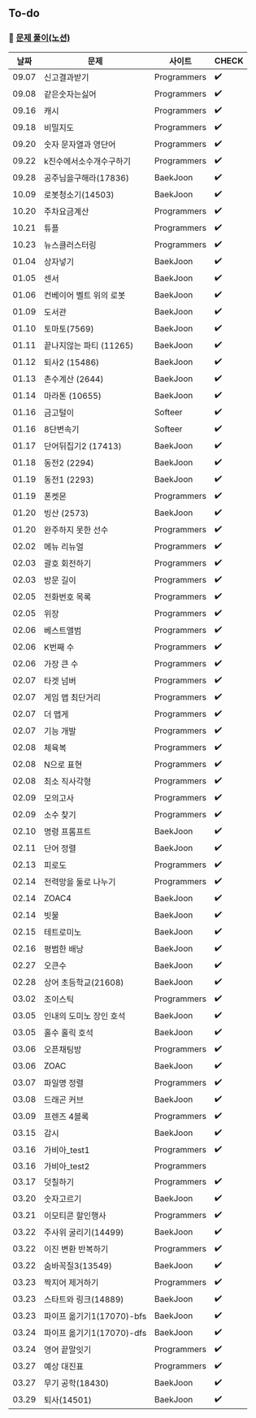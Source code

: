 ## To-do

### :pushpin: [문제 풀이(노션)](https://amazing-act-aab.notion.site/Study-63bcff57acf54873bc69d604866107c2)

| 날짜  | 문제                      | 사이트      | CHECK              |
| ----- | ------------------------- | ----------- | ------------------ |
| 09.07 | 신고결과받기              | Programmers | :heavy_check_mark: |
| 09.08 | 같은숫자는싫어            | Programmers | :heavy_check_mark: |
| 09.16 | 캐시                      | Programmers | :heavy_check_mark: |
| 09.18 | 비밀지도                  | Programmers | :heavy_check_mark: |
| 09.20 | 숫자 문자열과 영단어      | Programmers | :heavy_check_mark: |
| 09.22 | k진수에서소수개수구하기   | Programmers | :heavy_check_mark: |
| 09.28 | 공주님을구해라(17836)     | BaekJoon    | :heavy_check_mark: |
| 10.09 | 로봇청소기(14503)         | BaekJoon    | :heavy_check_mark: |
| 10.20 | 주차요금계산              | Programmers | :heavy_check_mark: |
| 10.21 | 튜플                      | Programmers | :heavy_check_mark: |
| 10.23 | 뉴스클러스터링            | Programmers | :heavy_check_mark: |
| 01.04 | 상자넣기                  | BaekJoon    | :heavy_check_mark: |
| 01.05 | 센서                      | BaekJoon    | :heavy_check_mark: |
| 01.06 | 컨베이어 벨트 위의 로봇   | BaekJoon    | :heavy_check_mark: |
| 01.09 | 도서관                    | BaekJoon    | :heavy_check_mark: |
| 01.10 | 토마토(7569)              | BaekJoon    | :heavy_check_mark: |
| 01.11 | 끝나지않는 파티 (11265)   | BaekJoon    | :heavy_check_mark: |
| 01.12 | 퇴사2 (15486)             | BaekJoon    | :heavy_check_mark: |
| 01.13 | 촌수계산 (2644)           | BaekJoon    | :heavy_check_mark: |
| 01.14 | 마라톤 (10655)            | BaekJoon    | :heavy_check_mark: |
| 01.16 | 금고털이                  | Softeer     | :heavy_check_mark: |
| 01.16 | 8단변속기                 | Softeer     | :heavy_check_mark: |
| 01.17 | 단어뒤집기2 (17413)       | BaekJoon    | :heavy_check_mark: |
| 01.18 | 동전2 (2294)              | BaekJoon    | :heavy_check_mark: |
| 01.19 | 동전1 (2293)              | BaekJoon    | :heavy_check_mark: |
| 01.19 | 폰켓몬                    | Programmers | :heavy_check_mark: |
| 01.20 | 빙산 (2573)               | BaekJoon    | :heavy_check_mark: |
| 01.20 | 완주하지 못한 선수        | Programmers | :heavy_check_mark: |
| 02.02 | 메뉴 리뉴얼               | Programmers | :heavy_check_mark: |
| 02.03 | 괄호 회전하기             | Programmers | :heavy_check_mark: |
| 02.03 | 방문 길이                 | Programmers | :heavy_check_mark: |
| 02.05 | 전화번호 목록             | Programmers | :heavy_check_mark: |
| 02.05 | 위장                      | Programmers | :heavy_check_mark: |
| 02.06 | 베스트앨범                | Programmers | :heavy_check_mark: |
| 02.06 | K번째 수                  | Programmers | :heavy_check_mark: |
| 02.06 | 가장 큰 수                | Programmers | :heavy_check_mark: |
| 02.07 | 타겟 넘버                 | Programmers | :heavy_check_mark: |
| 02.07 | 게임 맵 최단거리          | Programmers | :heavy_check_mark: |
| 02.07 | 더 맵게                   | Programmers | :heavy_check_mark: |
| 02.07 | 기능 개발                 | Programmers | :heavy_check_mark: |
| 02.08 | 체육복                    | Programmers | :heavy_check_mark: |
| 02.08 | N으로 표현                | Programmers | :heavy_check_mark: |
| 02.08 | 최소 직사각형             | Programmers | :heavy_check_mark: |
| 02.09 | 모의고사                  | Programmers | :heavy_check_mark: |
| 02.09 | 소수 찾기                 | Programmers | :heavy_check_mark: |
| 02.10 | 명령 프롬프트             | BaekJoon    | :heavy_check_mark: |
| 02.11 | 단어 정렬                 | BaekJoon    | :heavy_check_mark: |
| 02.13 | 피로도                    | Programmers | :heavy_check_mark: |
| 02.14 | 전력망을 둘로 나누기      | Programmers | :heavy_check_mark: |
| 02.14 | ZOAC4                     | BaekJoon    | :heavy_check_mark: |
| 02.14 | 빗물                      | BaekJoon    | :heavy_check_mark: |
| 02.15 | 테트로미노                | BaekJoon    | :heavy_check_mark: |
| 02.16 | 평범한 배낭               | BaekJoon    | :heavy_check_mark: |
| 02.27 | 오큰수                    | BaekJoon    | :heavy_check_mark: |
| 02.28 | 상어 초등학교(21608)      | BaekJoon    | :heavy_check_mark: |
| 03.02 | 조이스틱                  | Programmers | :heavy_check_mark: |
| 03.05 | 인내의 도미노 장인 호석   | BaekJoon    | :heavy_check_mark: |
| 03.05 | 홀수 홀릭 호석            | BaekJoon    | :heavy_check_mark: |
| 03.06 | 오픈채팅방                | Programmers | :heavy_check_mark: |
| 03.06 | ZOAC                      | BaekJoon    | :heavy_check_mark: |
| 03.07 | 파일명 정렬               | Programmers | :heavy_check_mark: |
| 03.08 | 드래곤 커브               | BaekJoon    | :heavy_check_mark: |
| 03.09 | 프렌즈 4블록              | Programmers | :heavy_check_mark: |
| 03.15 | 감시                      | BaekJoon    | :heavy_check_mark: |
| 03.16 | 가비아\_test1             | Programmers | :heavy_check_mark: |
| 03.16 | 가비아\_test2             | Programmers |                    |
| 03.17 | 덧칠하기                  | Programmers | :heavy_check_mark: |
| 03.20 | 숫자고르기                | BaekJoon    | :heavy_check_mark: |
| 03.21 | 이모티콘 할인행사         | Programmers | :heavy_check_mark: |
| 03.22 | 주사위 굴리기(14499)      | BaekJoon    | :heavy_check_mark: |
| 03.22 | 이진 변환 반복하기        | Programmers | :heavy_check_mark: |
| 03.22 | 숨바꼭질3(13549)          | BaekJoon    | :heavy_check_mark: |
| 03.23 | 짝지어 제거하기           | Programmers | :heavy_check_mark: |
| 03.23 | 스타트와 링크(14889)      | BaekJoon    | :heavy_check_mark: |
| 03.23 | 파이프 옮기기1(17070)-bfs | BaekJoon    | :heavy_check_mark: |
| 03.24 | 파이프 옮기기1(17070)-dfs | BaekJoon    | :heavy_check_mark: |
| 03.24 | 영어 끝말잇기             | Programmers | :heavy_check_mark: |
| 03.27 | 예상 대진표               | Programmers | :heavy_check_mark: |
| 03.27 | 무기 공학(18430)          | BaekJoon    | :heavy_check_mark: |
| 03.29 | 퇴사(14501)               | BaekJoon    | :heavy_check_mark: |
